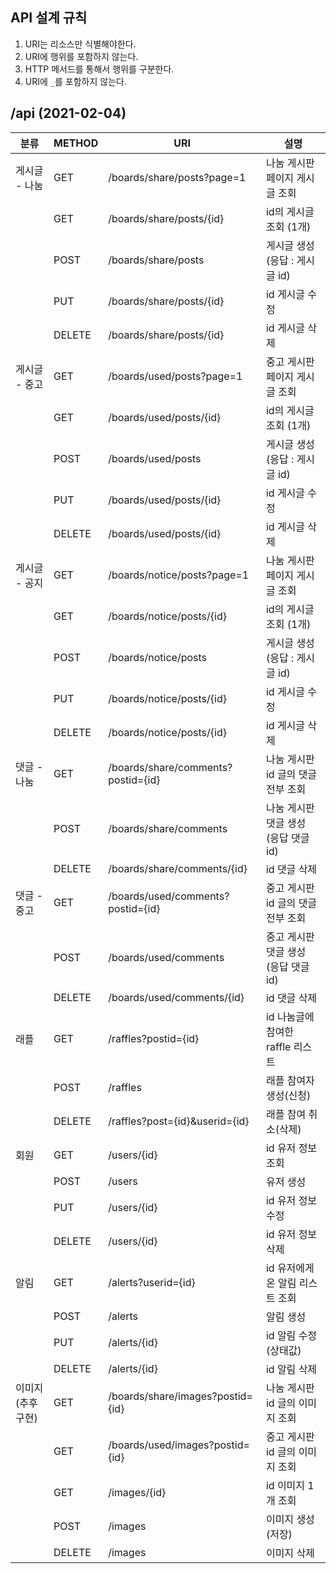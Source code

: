 ## API 설계 규칙
1. URI는 리소스만 식별해야한다.
2. URI에 행위를 포함하지 않는다.
3. HTTP 메서드를 통해서 행위를 구분한다.
4. URI에 `_`를 포함하지 않는다.

## /api (2021-02-04)

| 분류          | METHOD | URI                                | 설명                      |
|-------------|--------|------------------------------------|-------------------------|
| 게시글 - 나눔    | GET    | /boards/share/posts?page=1         | 나눔 게시판 페이지 게시글 조회       |
|             | GET    | /boards/share/posts/{id}           | id의 게시글 조회 (1개)         |
|             | POST   | /boards/share/posts                | 게시글 생성 (응답 : 게시글 id)    |
|             | PUT    | /boards/share/posts/{id}           | id 게시글 수정               |
|             | DELETE | /boards/share/posts/{id}           | id 게시글 삭제               |
| 게시글 - 중고    | GET    | /boards/used/posts?page=1          | 중고 게시판 페이지 게시글 조회       |
|             | GET    | /boards/used/posts/{id}            | id의 게시글 조회 (1개)         |
|             | POST   | /boards/used/posts                 | 게시글 생성 (응답 : 게시글 id)    |
|             | PUT    | /boards/used/posts/{id}            | id 게시글 수정               |
|             | DELETE | /boards/used/posts/{id}            | id 게시글 삭제               |
| 게시글 - 공지    | GET    | /boards/notice/posts?page=1         | 나눔 게시판 페이지 게시글 조회       |
|             | GET    | /boards/notice/posts/{id}           | id의 게시글 조회 (1개)         |
|             | POST   | /boards/notice/posts                | 게시글 생성 (응답 : 게시글 id)    |
|             | PUT    | /boards/notice/posts/{id}           | id 게시글 수정               |
|             | DELETE | /boards/notice/posts/{id}           | id 게시글 삭제               |
| 댓글 - 나눔     | GET    | /boards/share/comments?postid={id} | 나눔 게시판 id 글의 댓글 전부 조회   |
|             | POST   | /boards/share/comments             | 나눔 게시판 댓글 생성 (응답 댓글 id) |
|             | DELETE | /boards/share/comments/{id}        | id 댓글 삭제                |
| 댓글 - 중고     | GET    | /boards/used/comments?postid={id}  | 중고 게시판 id 글의 댓글 전부 조회   |
|             | POST   | /boards/used/comments              | 중고 게시판 댓글 생성 (응답 댓글 id) |
|             | DELETE | /boards/used/comments/{id}         | id 댓글 삭제                |
| 래플          | GET    | /raffles?postid={id}               | id 나눔글에 참여한 raffle 리스트  |
|             | POST   | /raffles                           | 래플 참여자 생성(신청)           |
|             | DELETE | /raffles?post={id}&userid={id}     | 래플 참여 취소(삭제)            |
| 회원          | GET    | /users/{id}                        | id 유저 정보 조회             |
|             | POST   | /users                             | 유저 생성                   |
|             | PUT    | /users/{id}                        | id 유저 정보 수정             |
|             | DELETE | /users/{id}                        | id 유저 정보 삭제             |
| 알림          | GET    | /alerts?userid={id}                | id 유저에게 온 알림 리스트 조회     |
|             | POST   | /alerts                            | 알림 생성                   |
|             | PUT    | /alerts/{id}                       | id 알림 수정 (상태값)          |
|             | DELETE | /alerts/{id}                       | id 알림 삭제                |
| 이미지 (추후 구현) | GET    | /boards/share/images?postid={id}   | 나눔 게시판 id 글의 이미지 조회     |
|             | GET    | /boards/used/images?postid={id}    | 중고 게시판 id 글의 이미지 조회     |
|             | GET    | /images/{id}                       | id 이미지 1개 조회            |
|             | POST   | /images                            | 이미지 생성(저장)              |
|             | DELETE | /images                            | 이미지 삭제                  |
